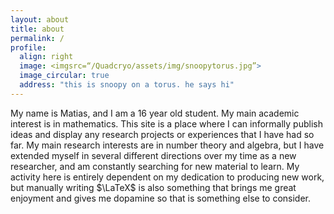```yaml
---
layout: about
title: about
permalink: /
profile:
  align: right
  image: <imgsrc=“/Quadcryo/assets/img/snoopytorus.jpg”>
  image_circular: true
  address: "this is snoopy on a torus. he says hi"
---
```


My name is Matias, and I am a 16 year old student. My main academic interest is in mathematics. This site is a place where I can informally publish ideas and display any research projects or experiences that I have had so far. My main research interests are in number theory and algebra, but I have extended myself in several different directions over my time as a new researcher, and am constantly searching for new material to learn. My activity here is entirely dependent on my dedication to producing new work, but manually writing $\LaTeX$ is also something that brings me great enjoyment and gives me dopamine so that is something else to consider.
